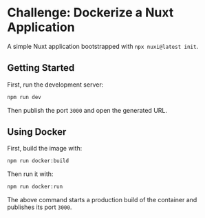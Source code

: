 # Challenge: Dockerize a Nuxt Application

A simple Nuxt application bootstrapped with `npx nuxi@latest init`.

## Getting Started

First, run the development server:

```sh
npm run dev
```

Then publish the port `3000` and open the generated URL.

## Using Docker

First, build the image with:

```sh
npm run docker:build
```

Then run it with:

```sh
npm run docker:run
```

The above command starts a production build of the container and publishes its port `3000`.